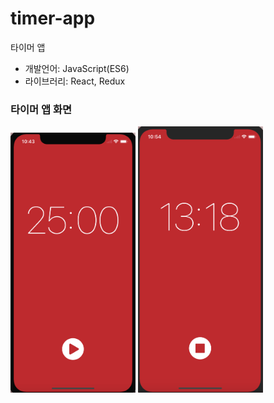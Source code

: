 # timer-app
타이머 앱
- 개발언어: JavaScript(ES6)
- 라이브러리: React, Redux

### 타이머 앱 화면
<img src="img/timerapp-start.png" width="200">
<img src="img/timerapp-stop.png" width="200">
